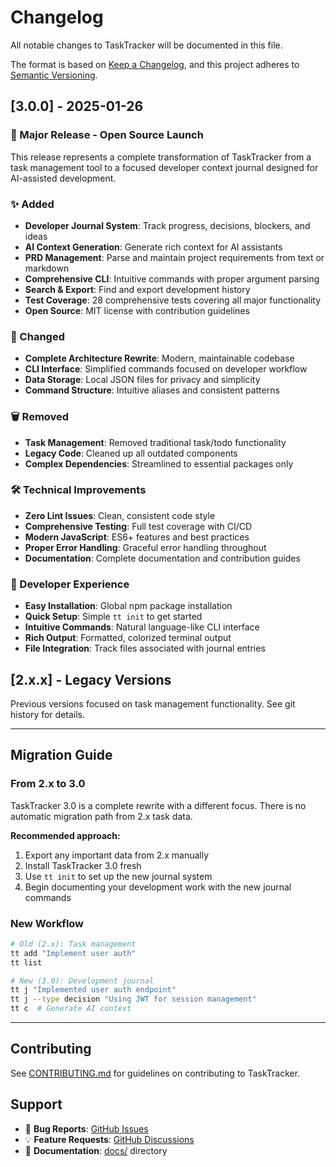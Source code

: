 # Changelog

All notable changes to TaskTracker will be documented in this file.

The format is based on [Keep a Changelog](https://keepachangelog.com/en/1.0.0/),
and this project adheres to [Semantic Versioning](https://semver.org/spec/v2.0.0.html).

## [3.0.0] - 2025-01-26

### 🎉 Major Release - Open Source Launch

This release represents a complete transformation of TaskTracker from a task management tool to a focused developer context journal designed for AI-assisted development.

### ✨ Added
- **Developer Journal System**: Track progress, decisions, blockers, and ideas
- **AI Context Generation**: Generate rich context for AI assistants
- **PRD Management**: Parse and maintain project requirements from text or markdown
- **Comprehensive CLI**: Intuitive commands with proper argument parsing
- **Search & Export**: Find and export development history
- **Test Coverage**: 28 comprehensive tests covering all major functionality
- **Open Source**: MIT license with contribution guidelines

### 🔄 Changed
- **Complete Architecture Rewrite**: Modern, maintainable codebase
- **CLI Interface**: Simplified commands focused on developer workflow
- **Data Storage**: Local JSON files for privacy and simplicity
- **Command Structure**: Intuitive aliases and consistent patterns

### 🗑️ Removed
- **Task Management**: Removed traditional task/todo functionality
- **Legacy Code**: Cleaned up all outdated components
- **Complex Dependencies**: Streamlined to essential packages only

### 🛠️ Technical Improvements
- **Zero Lint Issues**: Clean, consistent code style
- **Comprehensive Testing**: Full test coverage with CI/CD
- **Modern JavaScript**: ES6+ features and best practices
- **Proper Error Handling**: Graceful error handling throughout
- **Documentation**: Complete documentation and contribution guides

### 🔧 Developer Experience
- **Easy Installation**: Global npm package installation
- **Quick Setup**: Simple `tt init` to get started
- **Intuitive Commands**: Natural language-like CLI interface
- **Rich Output**: Formatted, colorized terminal output
- **File Integration**: Track files associated with journal entries

## [2.x.x] - Legacy Versions

Previous versions focused on task management functionality. See git history for details.

---

## Migration Guide

### From 2.x to 3.0

TaskTracker 3.0 is a complete rewrite with a different focus. There is no automatic migration path from 2.x task data.

**Recommended approach:**
1. Export any important data from 2.x manually
2. Install TaskTracker 3.0 fresh
3. Use `tt init` to set up the new journal system
4. Begin documenting your development work with the new journal commands

### New Workflow

```bash
# Old (2.x): Task management
tt add "Implement user auth"
tt list

# New (3.0): Development journal
tt j "Implemented user auth endpoint"
tt j --type decision "Using JWT for session management"
tt c  # Generate AI context
```

---

## Contributing

See [CONTRIBUTING.md](CONTRIBUTING.md) for guidelines on contributing to TaskTracker.

## Support

- 🐛 **Bug Reports**: [GitHub Issues](https://github.com/tasktracker-cli/tasktracker/issues)
- 💡 **Feature Requests**: [GitHub Discussions](https://github.com/tasktracker-cli/tasktracker/discussions)
- 📖 **Documentation**: [docs/](docs/) directory 